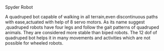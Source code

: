 Spyder Robot

A quadruped bot capable of walking in all terrain,even discontinuous paths with ease,actuated with help of 8 servo motors. As its name suggest ,quadruped robots have four legs and follow the gait patterns of quadruped animals. They are considered more stable than biped robots. The 12 dof of quadruped bot helps it in many movements and activities which are not possible for wheeled robots. 
